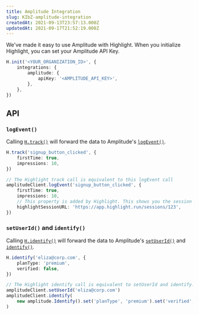 ```yaml
---
title: Amplitude Integration
slug: KIbZ-amplitude-integration
createdAt: 2021-09-13T23:57:13.000Z
updatedAt: 2021-09-17T21:52:19.000Z
---
```


We've made it easy to use Amplitude with Highlight. When you initialize Highlight, you can set your Amplitude API Key.

```typescript
H.init('<YOUR_ORGANIZATION_ID>', {
	integrations: {
		amplitude: {
			apiKey: '<AMPLITUDE_API_KEY>',
		},
	},
})
```

## API

### `logEvent()`

Calling [`H.track()`](/api/client/h-track) will forward the data to Amplitude's [`logEvent()`](https://amplitude.github.io/Amplitude-JavaScript/#amplitudeclientlogevent).

```typescript
H.track('signup_button_clicked', {
	firstTime: true,
	impressions: 10,
})

// The Highlight track call is equivalent to this logEvent call
amplitudeClient.logEvent('signup_button_clicked', {
	firstTime: true,
	impressions: 10,
	// This property is added by Highlight. This shows you the session where this event happened.
	highlightSessionURL: 'https://app.highlight.run/sessions/123',
})
```

### `setUserId()` and `identify()`

Calling [`H.identify()`](/api/client/h-identify) will forward the data to Amplitude's [`setUserId()`](https://amplitude.github.io/Amplitude-JavaScript/#amplitudeclientlogevent) and [`identify()`](https://amplitude.github.io/Amplitude-JavaScript/Identify/).

```typescript
H.identify('eliza@corp.com', {
	planType: 'premium',
	verified: false,
})

// The Highlight identify call is equivalent to setUserId and identify.
amplitudeClient.setUserId('eliza@corp.com')
amplitudeClient.identify(
	new amplitude.Identify().set('planType', 'premium').set('verified', false),
)
```
